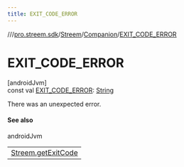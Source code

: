 ```yaml
---
title: EXIT_CODE_ERROR
---
```

//[<root>](../../../../index.html)/[pro.streem.sdk](../../index.html)/[Streem](../index.html)/[Companion](index.html)/[EXIT_CODE_ERROR](-e-x-i-t_-c-o-d-e_-e-r-r-o-r.html)



# EXIT_CODE_ERROR



[androidJvm]\
const val [EXIT_CODE_ERROR](-e-x-i-t_-c-o-d-e_-e-r-r-o-r.html): [String](https://kotlinlang.org/api/latest/jvm/stdlib/kotlin/-string/index.html)



There was an unexpected error.



#### See also


androidJvm

| |
|---|
| [Streem.getExitCode](../get-exit-code.html) |




